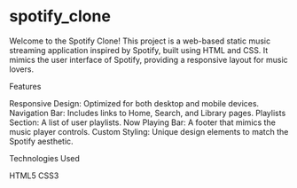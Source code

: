# spotify_clone
Welcome to the Spotify Clone! This project is a web-based static music streaming application inspired by Spotify, built using HTML and CSS. It mimics the user interface of Spotify, providing a responsive layout for music lovers.

Features

Responsive Design: Optimized for both desktop and mobile devices.
Navigation Bar: Includes links to Home, Search, and Library pages.
Playlists Section: A list of user playlists.
Now Playing Bar: A footer that mimics the music player controls.
Custom Styling: Unique design elements to match the Spotify aesthetic.

Technologies Used

HTML5
CSS3
